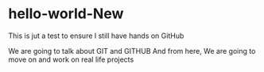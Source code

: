 # hello-world-New
This is jut a test to ensure I still have hands on GitHub

We are going to talk about GIT and GITHUB
And from here, We are going to move on and work on real life projects
